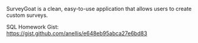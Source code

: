 SurveyGoat is a clean, easy-to-use application that allows users to create custom surveys.  

SQL Homework Gist:
https://gist.github.com/anellis/e648eb95abca27e6bd83
